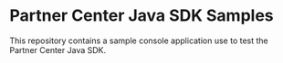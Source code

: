 # Partner Center Java SDK Samples

This repository contains a sample console application use to test the Partner Center Java SDK.

